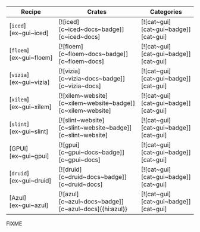 | Recipe | Crates | Categories |
|--------|--------|------------|
| [`iced`][ex~gui~iced] | [![iced][c~iced~docs~badge]][c~iced~docs] | [![cat~gui][cat~gui~badge]][cat~gui] |
| [`floem`][ex~gui~floem] | [![floem][c~floem~docs~badge]][c~floem~docs] | [![cat~gui][cat~gui~badge]][cat~gui] |
| [`vizia`][ex~gui~vizia] | [![vizia][c~vizia~docs~badge]][c~vizia~docs] | [![cat~gui][cat~gui~badge]][cat~gui] |
| [`xilem`][ex~gui~xilem] | [![xilem~website][c~xilem~website~badge]][c~xilem~website] | [![cat~gui][cat~gui~badge]][cat~gui] |
| [`slint`][ex~gui~slint] | [![slint~website][c~slint~website~badge]][c~slint~website] | [![cat~gui][cat~gui~badge]][cat~gui] |
| [GPUI][ex~gui~gpui] | [![gpui][c~gpui~docs~badge]][c~gpui~docs] | [![cat~gui][cat~gui~badge]][cat~gui] |
| [`druid`][ex~gui~druid] | [![druid][c~druid~docs~badge]][c~druid~docs] | [![cat~gui][cat~gui~badge]][cat~gui] |
| [Azul][ex~gui~azul] | [![azul][c~azul~docs~badge]][c~azul~docs]{{hi:azul}} | [![cat~gui][cat~gui~badge]][cat~gui] |

<div class="hidden">
FIXME
</div>
